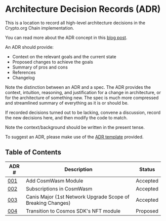 # Architecture Decision Records (ADR)

This is a location to record all high-level architecture decisions in the Crypto.org Chain implementation.

You can read more about the ADR concept in this [blog post](https://product.reverb.com/documenting-architecture-decisions-the-reverb-way-a3563bb24bd0#.78xhdix6t).

An ADR should provide:

- Context on the relevant goals and the current state
- Proposed changes to achieve the goals
- Summary of pros and cons
- References
- Changelog

Note the distinction between an ADR and a spec. The ADR provides the context, intuition, reasoning, and
justification for a change in architecture, or for the architecture of something
new. The spec is much more compressed and streamlined summary of everything as
it is or should be.

If recorded decisions turned out to be lacking, convene a discussion, record the new decisions here, and then modify the code to match.

Note the context/background should be written in the present tense.

To suggest an ADR, please make use of the [ADR template](./adr-template.md) provided.

## Table of Contents

| ADR \# | Description | Status |
| ------ | ----------- | ------ |
| [001](./adr-001.md) | Add CosmWasm Module | Accepted |
| [002](./adr-002.md) | Subscriptions in CosmWasm | Accepted |
| [003](./adr-003.md) | Canis Major (1st Network Upgrade Scope of Breaking Changes) | Accepted |
| [004](./adr-004.md) | Transition to Cosmos SDK's NFT module | Proposed |